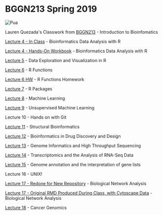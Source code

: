 # BGGN213 Spring 2019

![Pua](https://cdn11.bigcommerce.com/s-52h2v/images/stencil/1280x1280/products/481/1281/Cooktown-Sunset-bud2__37052.1409325923.jpg?c=2?imbypass=on)

Lauren Quezada's Classwork from [BGGN213](https://bioboot.github.io/bggn213_S19/) - Introduction to Bioinfomatics

[Lecture 4 - In Class](https://github.com/laurenquezada/BGGN213_LQ_Repository/blob/master/lecture_4_rstats/inclass_4.R ) - Bioinformatics Data Analysis with R 

[Lecture 4 - Hands-On Workbook](https://github.com/laurenquezada/BGGN213_LQ_Repository/blob/master/lecture_4_rstats/walkthrough_4.R ) - Bioinformatics Data Analysis with R 

[Lecture 5](https://github.com/laurenquezada/BGGN213_LQ_Repository/blob/master/lecture_5_rstats/r_core_plots_exercise_answers.r) - Data Exploration and Visualization in R 

[Lecture 6](https://github.com/laurenquezada/BGGN213_LQ_Repository/blob/master/lecture_6_git/lecture_6_walkthrough.md) - R Functions

[Lecture 6 HW](https://github.com/laurenquezada/BGGN213_LQ_Repository/blob/master/lecture_6_git/RMD_Lecture6HW_LQ.md) - R Functions Homework

[Lecture 7](https://github.com/laurenquezada/BGGN213_LQ_Repository/blob/master/lecture_7_git/lecture_7_class_walkthrough.md) - R Packages

[Lecture 8](https://github.com/laurenquezada/BGGN213_LQ_Repository/blob/master/lecture_8_git/lecture_8_class_walkthrough_proj.md) - Machine Learning

[Lecture 9](https://github.com/laurenquezada/BGGN213_LQ_Repository/blob/master/lecture_9_git/lecture_9_walkthrough.md) - Unsupervised Machine Learning

Lecture 10 - Hands on with Git

[Lecture 11](https://github.com/laurenquezada/BGGN213_LQ_Repository/blob/master/lecture_11_git/lecture_11_class_walkthrough.md) - Structural Bioinformatics

[Lecture 12](https://github.com/laurenquezada/BGGN213_LQ_Repository/blob/master/lecture_12_git/lecture_12_class_walkthrough_2.md) - Bioinformatics in Drug Discovery and Design

[Lecture 13](https://github.com/laurenquezada/BGGN213_LQ_Repository/blob/master/lecture_13_git/lecture_13_walkthrough.md) - Genome Informatics and High Throughput Sequencing 

[Lecture 14](https://github.com/laurenquezada/BGGN213_LQ_Repository/blob/master/lecture_14_git/lecture_14_walkthrough.md) - Transcriptomics and the Analysis of RNA-Seq Data 

[Lecture 15](https://github.com/laurenquezada/BGGN213_LQ_Repository/blob/master/lecture_15_git/lecture_15_walkthrough.md) - Genome annotation and the interpretation of gene lists 

Lecture 16 - UNIX!

[Lecture 17 - Redone for New Repository](https://github.com/laurenquezada/BGGN213_LQ_Repository/blob/master/lecture_17_git/lecture_17_walkthrough.md) - Biological Network Analysis 

[Lecture 17 - Original RMD Produced During Class, with Cytoscape Data](https://github.com/laurenquezada/BGGN213_LQ_Repository/blob/master/lecture_17_git/lecture_17_walkthrough_class.md) - Biological Network Analysis

[Lecture 18](https://github.com/laurenquezada/BGGN213_LQ_Repository/blob/master/lecture_18_git/lecture_18_walkthrough.md) - Cancer Genomics
